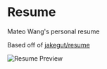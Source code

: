 # Resume

Mateo Wang's personal resume

Based off of [jakegut/resume](https://github.com/jakegut/resume/)

![Resume Preview](resume.png)
